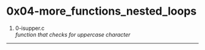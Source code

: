 # 0x04-more_functions_nested_loops
1. 0-isupper.c </br>
_function that checks for uppercase character_
---

